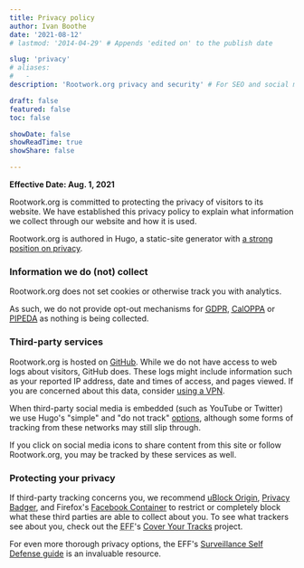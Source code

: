 ```yaml
---
title: Privacy policy
author: Ivan Boothe
date: '2021-08-12'
# lastmod: '2014-04-29' # Appends 'edited on' to the publish date

slug: 'privacy'
# aliases:
#   -
description: 'Rootwork.org privacy and security' # For SEO and social media snippets.

draft: false
featured: false
toc: false

showDate: false
showReadTime: true
showShare: false

---
```


**Effective Date: Aug. 1, 2021**

Rootwork.org is committed to protecting the privacy of visitors to its website. We have established this privacy policy to explain what information we collect through our website and how it is used.

Rootwork.org is authored in Hugo, a static-site generator with [a strong position on privacy](https://gohugo.io/about/hugo-and-gdpr/).

### Information we do (not) collect

Rootwork.org does not set cookies or otherwise track you with analytics.

As such, we do not provide opt-out mechanisms for [<abbr title="General Data Protection Regulation (European Union)">GDPR</abbr>](https://en.wikipedia.org/wiki/General_Data_Protection_Regulation), [<abbr title="California Online Privacy Protection Act of 2003">CalOPPA</abbr>](https://en.wikipedia.org/wiki/Online_Privacy_Protection_Act) or [<abbr title="Personal Information Protection and Electronic Documents Act (Canada)">PIPEDA</abbr>](https://en.wikipedia.org/wiki/Personal_Information_Protection_and_Electronic_Documents_Act) as nothing is being collected.

### Third-party services

Rootwork.org is hosted on [GitHub](https://github.com/rootwork/rootwork.org). While we do not have access to web logs about visitors, GitHub does. These logs might include information such as your reported IP address, date and times of access, and pages viewed. If you are concerned about this data, consider [using a VPN](https://victoria.dev/blog/three-rules-for-choosing-a-vpn-that-takes-your-privacy-seriously/).

When third-party social media is embedded (such as YouTube or Twitter) we use Hugo's "simple" and "do not track" [options](https://gohugo.io/about/hugo-and-gdpr/#the-privacy-settings-explained), although some forms of tracking from these networks may still slip through.

If you click on social media icons to share content from this site or follow Rootwork.org, you may be tracked by these services as well.

### Protecting your privacy

If third-party tracking concerns you, we recommend [uBlock Origin](https://ublockorigin.com/), [Privacy Badger](https://privacybadger.org/), and Firefox's [Facebook Container](https://www.mozilla.org/en-US/firefox/facebookcontainer/) to restrict or completely block what these third parties are able to collect about you. To see what trackers see about you, check out the <abbr title="Electronic Frontier Foundation">EFF</abbr>'s [Cover Your Tracks](https://coveryourtracks.eff.org/) project.

For even more thorough privacy options, the EFF's [Surveillance Self Defense guide](https://ssd.eff.org/) is an invaluable resource.
